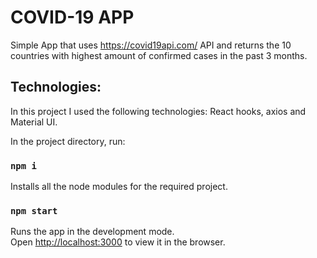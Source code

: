 
# COVID-19 APP 
Simple App that uses https://covid19api.com/ API and returns the 10 countries with highest amount of confirmed cases in the past 3 months.

## Technologies:
In this project I used the following technologies: 
React hooks, axios and Material UI.



In the project directory, run:

### `npm i`
Installs all the node modules for the required project.

### `npm start`

Runs the app in the development mode.<br />
Open [http://localhost:3000](http://localhost:3000) to view it in the browser.



